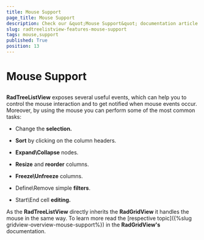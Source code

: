 ```yaml
---
title: Mouse Support
page_title: Mouse Support
description: Check our &quot;Mouse Support&quot; documentation article for the RadTreeListView {{ site.framework_name }} control.
slug: radtreelistview-features-mouse-support
tags: mouse,support
published: True
position: 13
---
```


# Mouse Support



## 

__RadTreeListView__ exposes several useful events, which can help you to control the mouse interaction and to get notified when mouse events occur. Moreover, by using the mouse you can perform some of the most common tasks:

* Change the __selection.__

* __Sort__ by clicking on the column headers.  

* __Expand\Collapse__ nodes. 

* __Resize__ and __reorder__ columns. 

* __Freeze\Unfreeze__ columns. 

* Define\Remove simple __filters__. 

* Start\End cell __editing.__

As the __RadTreeListView__ directly inherits the __RadGridView__ it handles the mouse in the same way. To learn more read the [respective topic]({%slug gridview-overview-mouse-support%}) in the __RadGridView's__ documentation.
